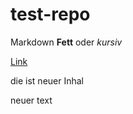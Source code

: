 # test-repo
Markdown **Fett** oder *kursiv* 

[Link](https://www.google.com) 

die ist neuer Inhal

neuer text
